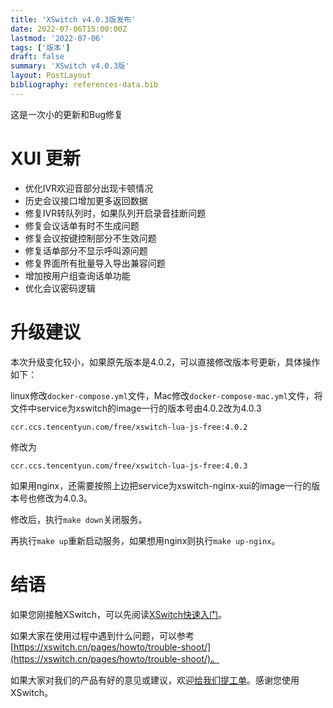 ```yaml
---
title: 'XSwitch v4.0.3版发布'
date: 2022-07-06T15:00:00Z
lastmod: '2022-07-06'
tags: ['版本']
draft: false
summary: 'XSwitch v4.0.3版'
layout: PostLayout
bibliography: references-data.bib
---
```


这是一次小的更新和Bug修复

# XUI 更新

- 优化IVR欢迎音部分出现卡顿情况
- 历史会议接口增加更多返回数据
- 修复IVR转队列时，如果队列开启录音挂断问题
- 修复会议话单有时不生成问题
- 修复会议按键控制部分不生效问题
- 修复话单部分不显示呼叫源问题
- 修复界面所有批量导入导出兼容问题
- 增加按用户组查询话单功能
- 优化会议密码逻辑


# 升级建议

本次升级变化较小，如果原先版本是4.0.2，可以直接修改版本号更新，具体操作如下：

linux修改`docker-compose.yml`文件，Mac修改`docker-compose-mac.yml`文件，将文件中service为xswitch的image一行的版本号由4.0.2改为4.0.3

```
ccr.ccs.tencentyun.com/free/xswitch-lua-js-free:4.0.2
```
修改为

```
ccr.ccs.tencentyun.com/free/xswitch-lua-js-free:4.0.3
```

如果用nginx，还需要按照上边把service为xswitch-nginx-xui的image一行的版本号也修改为4.0.3。

修改后，执行`make down`关闭服务。

再执行`make up`重新启动服务，如果想用nginx则执行`make up-nginx`。

# 结语

如果您刚接触XSwitch，可以先阅读[XSwitch快速入门](https://xswitch.cn/docs/xswitch-tutorial.html)。

如果大家在使用过程中遇到什么问题，可以参考[https://xswitch.cn/pages/howto/trouble-shoot/](https://xswitch.cn/pages/howto/trouble-shoot/)。

如果大家对我们的产品有好的意见或建议，欢迎[给我们提工单](https://git.xswitch.cn/xswitch/docs/issues/1)。感谢您使用XSwitch。
